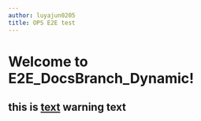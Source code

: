 ```yaml
---
author: luyajun0205
title: OPS E2E test
---
```


# Welcome to E2E_DocsBranch_Dynamic!

## this is [text](./text) warning text
